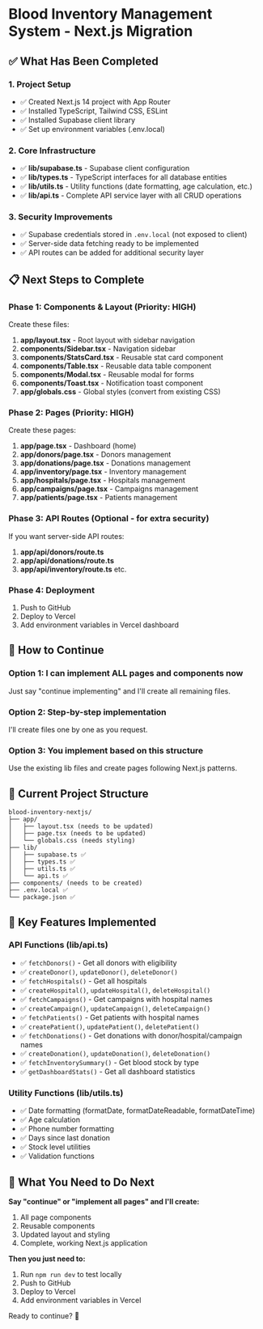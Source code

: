 # Blood Inventory Management System - Next.js Migration

## ✅ What Has Been Completed

### 1. Project Setup
- ✅ Created Next.js 14 project with App Router
- ✅ Installed TypeScript, Tailwind CSS, ESLint
- ✅ Installed Supabase client library
- ✅ Set up environment variables (.env.local)

### 2. Core Infrastructure
- ✅ **lib/supabase.ts** - Supabase client configuration
- ✅ **lib/types.ts** - TypeScript interfaces for all database entities
- ✅ **lib/utils.ts** - Utility functions (date formatting, age calculation, etc.)
- ✅ **lib/api.ts** - Complete API service layer with all CRUD operations

### 3. Security Improvements
- ✅ Supabase credentials stored in `.env.local` (not exposed to client)
- ✅ Server-side data fetching ready to be implemented
- ✅ API routes can be added for additional security layer

## 📋 Next Steps to Complete

### Phase 1: Components & Layout (Priority: HIGH)
Create these files:

1. **app/layout.tsx** - Root layout with sidebar navigation
2. **components/Sidebar.tsx** - Navigation sidebar
3. **components/StatsCard.tsx** - Reusable stat card component
4. **components/Table.tsx** - Reusable data table component
5. **components/Modal.tsx** - Reusable modal for forms
6. **components/Toast.tsx** - Notification toast component
7. **app/globals.css** - Global styles (convert from existing CSS)

### Phase 2: Pages (Priority: HIGH)
Create these pages:

1. **app/page.tsx** - Dashboard (home)
2. **app/donors/page.tsx** - Donors management
3. **app/donations/page.tsx** - Donations management
4. **app/inventory/page.tsx** - Inventory management
5. **app/hospitals/page.tsx** - Hospitals management
6. **app/campaigns/page.tsx** - Campaigns management
7. **app/patients/page.tsx** - Patients management

### Phase 3: API Routes (Optional - for extra security)
If you want server-side API routes:

1. **app/api/donors/route.ts**
2. **app/api/donations/route.ts**
3. **app/api/inventory/route.ts**
etc.

### Phase 4: Deployment
1. Push to GitHub
2. Deploy to Vercel
3. Add environment variables in Vercel dashboard

## 🚀 How to Continue

### Option 1: I can implement ALL pages and components now
Just say "continue implementing" and I'll create all remaining files.

### Option 2: Step-by-step implementation
I'll create files one by one as you request.

### Option 3: You implement based on this structure
Use the existing lib files and create pages following Next.js patterns.

## 📁 Current Project Structure

```
blood-inventory-nextjs/
├── app/
│   ├── layout.tsx (needs to be updated)
│   ├── page.tsx (needs to be updated)
│   └── globals.css (needs styling)
├── lib/
│   ├── supabase.ts ✅
│   ├── types.ts ✅
│   ├── utils.ts ✅
│   └── api.ts ✅
├── components/ (needs to be created)
├── .env.local ✅
└── package.json ✅
```

## 🔑 Key Features Implemented

### API Functions (lib/api.ts)
- ✅ `fetchDonors()` - Get all donors with eligibility
- ✅ `createDonor()`, `updateDonor()`, `deleteDonor()`
- ✅ `fetchHospitals()` - Get all hospitals
- ✅ `createHospital()`, `updateHospital()`, `deleteHospital()`
- ✅ `fetchCampaigns()` - Get campaigns with hospital names
- ✅ `createCampaign()`, `updateCampaign()`, `deleteCampaign()`
- ✅ `fetchPatients()` - Get patients with hospital names
- ✅ `createPatient()`, `updatePatient()`, `deletePatient()`
- ✅ `fetchDonations()` - Get donations with donor/hospital/campaign names
- ✅ `createDonation()`, `updateDonation()`, `deleteDonation()`
- ✅ `fetchInventorySummary()` - Get blood stock by type
- ✅ `getDashboardStats()` - Get all dashboard statistics

### Utility Functions (lib/utils.ts)
- ✅ Date formatting (formatDate, formatDateReadable, formatDateTime)
- ✅ Age calculation
- ✅ Phone number formatting
- ✅ Days since last donation
- ✅ Stock level utilities
- ✅ Validation functions

## 🎯 What You Need to Do Next

**Say "continue" or "implement all pages" and I'll create:**
1. All page components
2. Reusable components
3. Updated layout and styling
4. Complete, working Next.js application

**Then you just need to:**
1. Run `npm run dev` to test locally
2. Push to GitHub
3. Deploy to Vercel
4. Add environment variables in Vercel

Ready to continue? 🚀
